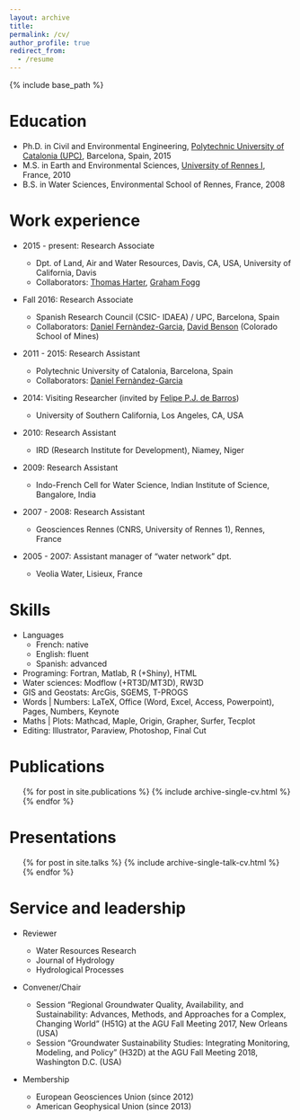 ```yaml
---
layout: archive
title:
permalink: /cv/
author_profile: true
redirect_from:
  - /resume
---
```


{% include base_path %}

Education
======
* Ph.D. in Civil and Environmental Engineering, [Polytechnic University of Catalonia (UPC)](https://h2ogeo.upc.edu/en/), Barcelona, Spain, 2015
* M.S. in Earth and Environmental Sciences, [University of Rennes I](https://geosciences.univ-rennes1.fr/en/geosciences-rennes-0), France, 2010
* B.S. in Water Sciences, Environmental School of Rennes, France, 2008


Work experience
======
* 2015 - present: Research Associate
  * Dpt. of Land, Air and Water Resources, Davis, CA, USA, University of California, Davis
  * Collaborators: [Thomas Harter](http://groundwater.ucdavis.edu/People/), [Graham Fogg](http://lawr.ucdavis.edu/people/faculty/fogg-graham)

* Fall 2016: Research Associate
  * Spanish Research Council (CSIC- IDAEA) / UPC, Barcelona, Spain
  * Collaborators: [Daniel Fernàndez-Garcia](https://scholar.google.com/citations?user=B8hhzusAAAAJ&hl=en), [David Benson](https://geology.mines.edu/project/benson-david/) (Colorado School of Mines)

* 2011 - 2015: Research Assistant
  * Polytechnic University of Catalonia, Barcelona, Spain
  * Collaborators: [Daniel Fernàndez-Garcia](https://scholar.google.com/citations?user=B8hhzusAAAAJ&hl=en)

* 2014: Visiting Researcher (invited by [Felipe P.J. de Barros](https://viterbi.usc.edu/directory/faculty/De-Barros/Felipe))
  * University of Southern California, Los Angeles, CA, USA

* 2010: Research Assistant
  * IRD (Research Institute for Development), Niamey, Niger

* 2009: Research Assistant
  * Indo-French Cell for Water Science, Indian Institute of Science, Bangalore, India

* 2007 - 2008: Research Assistant
  * Geosciences Rennes (CNRS, University of Rennes 1), Rennes, France

* 2005 - 2007: Assistant manager of “water network” dpt.
  * Veolia Water, Lisieux, France


Skills
======
* Languages
  * French: native
  * English: fluent
  * Spanish: advanced
* Programing: Fortran, Matlab, R (+Shiny), HTML
* Water sciences: Modflow (+RT3D/MT3D), RW3D
* GIS and Geostats: ArcGis, SGEMS, T-PROGS
* Words | Numbers: LaTeX, Office (Word, Excel, Access, Powerpoint), Pages, Numbers, Keynote
* Maths | Plots: Mathcad, Maple, Origin, Grapher, Surfer, Tecplot
* Editing: Illustrator, Paraview, Photoshop, Final Cut


Publications
======
  <ul>{% for post in site.publications %}
    {% include archive-single-cv.html %}
  {% endfor %}</ul>


Presentations
======
  <ul>{% for post in site.talks %}
    {% include archive-single-talk-cv.html %}
  {% endfor %}</ul>


Service and leadership
======
* Reviewer
  * Water Resources Research
  * Journal of Hydrology
  * Hydrological Processes

* Convener/Chair
  * Session “Regional Groundwater Quality, Availability, and Sustainability: Advances, Methods, and Approaches for a Complex, Changing World” (H51G) at the AGU Fall Meeting 2017, New Orleans (USA)
  * Session “Groundwater Sustainability Studies: Integrating Monitoring, Modeling, and Policy” (H32D) at the AGU Fall Meeting 2018, Washington D.C. (USA)

* Membership
  * European Geosciences Union (since 2012)
  * American Geophysical Union (since 2013)
